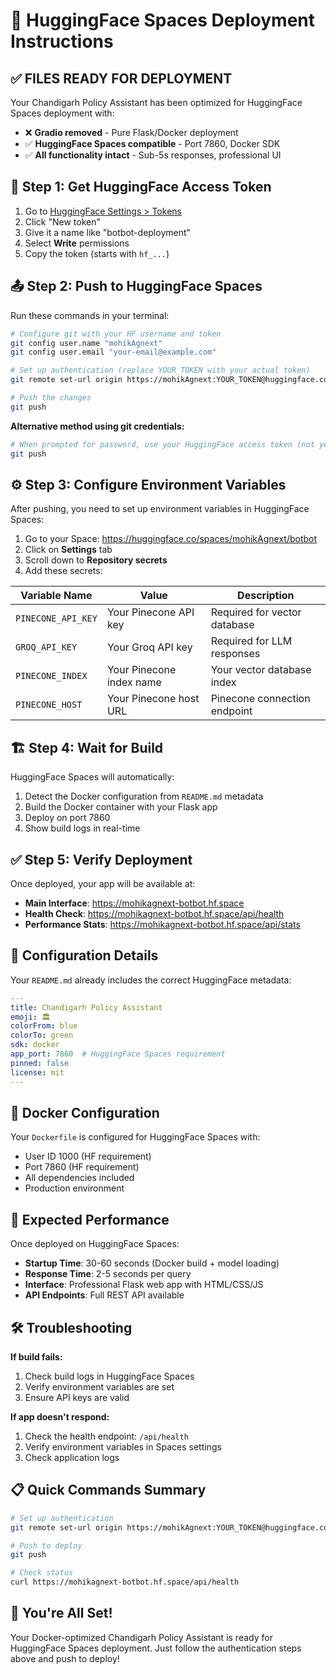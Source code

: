 # 🚀 HuggingFace Spaces Deployment Instructions

## ✅ **FILES READY FOR DEPLOYMENT**

Your Chandigarh Policy Assistant has been optimized for HuggingFace Spaces deployment with:
- ❌ **Gradio removed** - Pure Flask/Docker deployment
- ✅ **HuggingFace Spaces compatible** - Port 7860, Docker SDK
- ✅ **All functionality intact** - Sub-5s responses, professional UI

## 🔑 **Step 1: Get HuggingFace Access Token**

1. Go to [HuggingFace Settings > Tokens](https://huggingface.co/settings/tokens)
2. Click "New token"
3. Give it a name like "botbot-deployment"
4. Select **Write** permissions
5. Copy the token (starts with `hf_...`)

## 📤 **Step 2: Push to HuggingFace Spaces**

Run these commands in your terminal:

```bash
# Configure git with your HF username and token
git config user.name "mohikAgnext"
git config user.email "your-email@example.com"

# Set up authentication (replace YOUR_TOKEN with your actual token)
git remote set-url origin https://mohikAgnext:YOUR_TOKEN@huggingface.co/spaces/mohikAgnext/botbot

# Push the changes
git push
```

**Alternative method using git credentials:**
```bash
# When prompted for password, use your HuggingFace access token (not your password)
git push
```

## ⚙️ **Step 3: Configure Environment Variables**

After pushing, you need to set up environment variables in HuggingFace Spaces:

1. Go to your Space: https://huggingface.co/spaces/mohikAgnext/botbot
2. Click on **Settings** tab
3. Scroll down to **Repository secrets**
4. Add these secrets:

| Variable Name | Value | Description |
|---------------|-------|-------------|
| `PINECONE_API_KEY` | Your Pinecone API key | Required for vector database |
| `GROQ_API_KEY` | Your Groq API key | Required for LLM responses |
| `PINECONE_INDEX` | Your Pinecone index name | Your vector database index |
| `PINECONE_HOST` | Your Pinecone host URL | Pinecone connection endpoint |

## 🏗️ **Step 4: Wait for Build**

HuggingFace Spaces will automatically:
1. Detect the Docker configuration from `README.md` metadata
2. Build the Docker container with your Flask app
3. Deploy on port 7860
4. Show build logs in real-time

## ✅ **Step 5: Verify Deployment**

Once deployed, your app will be available at:
- **Main Interface**: https://mohikagnext-botbot.hf.space
- **Health Check**: https://mohikagnext-botbot.hf.space/api/health
- **Performance Stats**: https://mohikagnext-botbot.hf.space/api/stats

## 🔧 **Configuration Details**

Your `README.md` already includes the correct HuggingFace metadata:

```yaml
---
title: Chandigarh Policy Assistant
emoji: 🏛️
colorFrom: blue
colorTo: green
sdk: docker
app_port: 7860  # HuggingFace Spaces requirement
pinned: false
license: mit
---
```

## 🐳 **Docker Configuration**

Your `Dockerfile` is configured for HuggingFace Spaces with:
- User ID 1000 (HF requirement)
- Port 7860 (HF requirement)
- All dependencies included
- Production environment

## 🚀 **Expected Performance**

Once deployed on HuggingFace Spaces:
- **Startup Time**: 30-60 seconds (Docker build + model loading)
- **Response Time**: 2-5 seconds per query
- **Interface**: Professional Flask web app with HTML/CSS/JS
- **API Endpoints**: Full REST API available

## 🛠️ **Troubleshooting**

**If build fails:**
1. Check build logs in HuggingFace Spaces
2. Verify environment variables are set
3. Ensure API keys are valid

**If app doesn't respond:**
1. Check the health endpoint: `/api/health`
2. Verify environment variables in Spaces settings
3. Check application logs

## 📋 **Quick Commands Summary**

```bash
# Set up authentication
git remote set-url origin https://mohikAgnext:YOUR_TOKEN@huggingface.co/spaces/mohikAgnext/botbot

# Push to deploy
git push

# Check status
curl https://mohikagnext-botbot.hf.space/api/health
```

## 🎉 **You're All Set!**

Your Docker-optimized Chandigarh Policy Assistant is ready for HuggingFace Spaces deployment. Just follow the authentication steps above and push to deploy! 